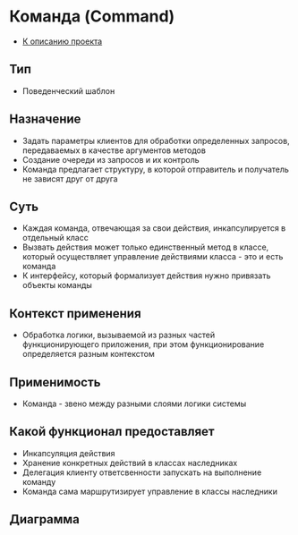 # Команда (Command)
* [К описанию проекта](https://github.com/engine-it-in/java-design-patterns)
## Тип
* Поведенческий шаблон
## Назначение
* Задать параметры клиентов для обработки определенных запросов, 
передаваемых в качестве аргументов методов
* Создание очереди из запросов и их контроль
* Команда предлагает структуру, в которой отправитель и получатель 
не зависят друг от друга
## Суть
* Каждая команда, отвечающая за свои действия, инкапсулируется в отдельный класс
* Вызвать действия может только единственный метод в классе, который осуществляет
  управление действиями класса - это и есть команда
* К интерфейсу, который формализует действия нужно привязать объекты команды
## Контекст применения
* Обработка логики, вызываемой из разных частей функционирующего приложения, 
при этом функционирование определяется разным контекстом
## Применимость
* Команда - звено между разными слоями логики системы 
## Какой функционал предоставляет
* Инкапсуляция действия
* Хранение конкретных действий в классах наследниках
* Делегация клиенту ответсвенности запускать на выполнение команду
* Команда сама маршрутизирует управление в классы наследники
## Диаграмма

